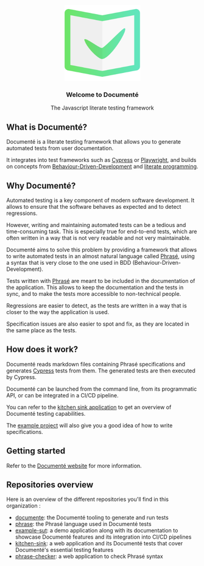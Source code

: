 <p align="center">
    <a href="https://github.com/documente/documente">
        <img alt="Logo for the Documenté literate testing framework" src="https://github.com/documente/documente.github.io/raw/main/public/logo.svg" title="Documenté logo" width="200"/>
    </a>
</p>

<h3 align="center">Welcome to Documenté</h3>

<p align="center">
The Javascript literate testing framework
</p>

## What is Documenté?

Documenté is a literate testing framework that allows you to generate automated tests from user documentation.

It integrates into test frameworks such as [Cypress](https://www.cypress.io/) or [Playwright](https://playwright.dev/), and builds on concepts from [Behaviour-Driven-Development](https://en.wikipedia.org/wiki/Behavior-driven_development) and [literate programming](https://en.wikipedia.org/wiki/Literate_programming).

##  Why Documenté?

Automated testing is a key component of modern software development.
It allows to ensure that the software behaves as expected and to detect regressions.

However, writing and maintaining automated tests can be a tedious and time-consuming task.
This is especially true for end-to-end tests, which are often written in a way that is not very readable and not very maintainable.

Documenté aims to solve this problem by providing a framework that allows to write automated tests
in an almost natural language called [Phrasé](https://github.com/documente/phrase), using a syntax that is very close to the one used in BDD (Behaviour-Driven-Development).

Tests written with [Phrasé](https://github.com/documente/phrase) are meant to be included in the documentation of the application.
This allows to keep the documentation and the tests in sync, and to make the tests more accessible to non-technical people.

Regressions are easier to detect, as the tests are written in a way that is closer to the way the application is used.

Specification issues are also easier to spot and fix, as they are located in the same place as the tests.

## How does it work?

Documenté reads markdown files containing Phrasé specifications and generates [Cypress](https://www.cypress.io/) tests from them.
The generated tests are then executed by Cypress.

Documenté can be launched from the command line, from its programmatic API, or can be integrated in a CI/CD pipeline.

You can refer to the [kitchen sink application](https://documente.github.io/kitchen-sink) to get an overview of Documenté testing capabilities.

The [example project](https://github.com/documente/example-sut) will also give you a good idea of how to write specifications.

## Getting started

Refer to the [Documenté website](https://documente.github.io/) for more information.

## Repositories overview

Here is an overview of the different repositories you'll find in this organization :
- [documente](https://github.com/documente/documente): the Documenté tooling to generate and run tests
- [phrase](https://github.com/documente/phrase): the Phrasé language used in Documenté tests
- [example-sut](https://github.com/documente/example-sut): a demo application along with its documentation to showcase Documenté features and its integration into CI/CD pipelines
- [kitchen-sink](https://github.com/documente/kitchen-sink): a web application and its Documenté tests that cover Documenté's essential testing features
- [phrase-checker](https://github.com/documente/phrase-checker): a web application to check Phrasé syntax
